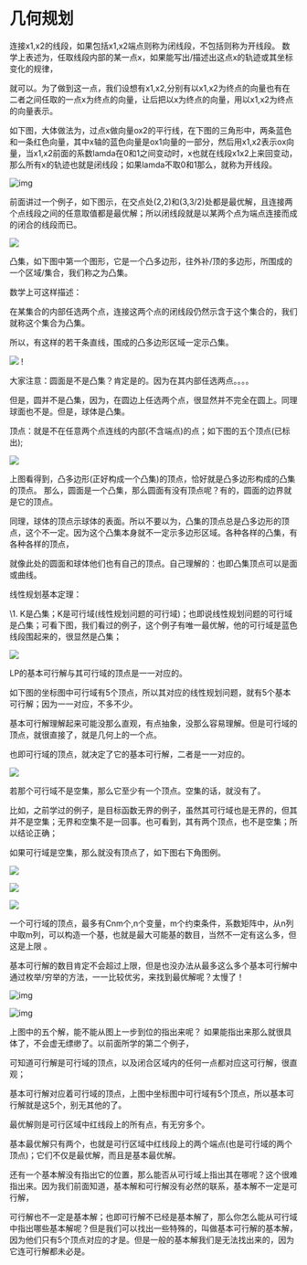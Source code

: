 

# 几何规划



 

连接x1,x2的线段，如果包括x1,x2端点则称为闭线段，不包括则称为开线段。 数学上表述为，任取线段内部的某一点x，如果能写出/描述出这点x的轨迹或其坐标变化的规律，

就可以。为了做到这一点，我们设想有x1,x2,分别有以x1,x2为终点的向量也有在二者之间任取的一点x为终点的向量，让后把以x为终点的向量，用以x1,x2为终点的向量表示。

如下图，大体做法为，过点x做向量ox2的平行线，在下图的三角形中，两条蓝色和一条红色向量，其中x轴的蓝色向量是ox1向量的一部分，然后用x1,x2表示ox向量，当x1,x2前面的系数lamda在0和1之间变动时，x也就在线段x1x2上来回变动，那么所有x的轨迹也就是闭线段；如果lamda不取0和1那么，就称为开线段。

![img](https://tva1.sinaimg.cn/large/007xAwfLly8h2h4g0secwj30h00emt99.jpg)

 

 

前面讲过一个例子，如下图示，在交点处(2,2)和(3,3/2)处都是最优解，且连接两个点线段之间的任意取值都是最优解；所以闭线段就是以某两个点为端点连接而成的闭合的线段而已。 

![](https://s3.bmp.ovh/imgs/2022/05/22/028ed1448b04c641.png)

 

 

 凸集，如下图中第一个图形，它是一个凸多边形，往外补/顶的多边形，所围成的一个区域/集合，我们称之为凸集。

数学上可这样描述：

在某集合的内部任选两个点，连接这两个点的闭线段仍然示含于这个集合的，我们就称这个集合为凸集。

所以，有这样的若干条直线，围成的凸多边形区域一定示凸集。

![](https://i.bmp.ovh/imgs/2022/05/22/89a5e98aeff347c9.png)      !

 

 

大家注意：圆面是不是凸集？肯定是的。因为在其内部任选两点。。。。

但是，圆并不是凸集，因为，在圆边上任选两个点，很显然并不完全在圆上。同理球面也不是。但是，球体是凸集。

顶点：就是不在任意两个点连线的内部(不含端点)的点；如下图的五个顶点(已标出);

![](https://i.bmp.ovh/imgs/2022/05/22/4adbc78dc6e0561d.png)

 

上图看得到，凸多边形(正好构成一个凸集)的顶点，恰好就是凸多边形构成的凸集的顶点。 那么，圆面是一个凸集，那么圆面有没有顶点呢？有的，圆面的边界就是它的顶点。

同理，球体的顶点示球体的表面。所以不要以为，凸集的顶点总是凸多边形的顶点，这个不一定。因为这个凸集本身就不一定示多边形区域。各种各样的凸集，有各种各样的顶点，

就像此处的圆面和球体他们也有自己的顶点。自己理解的：也即凸集顶点可以是面或曲线。

线性规划基本定理：

\1. K是凸集；K是可行域(线性规划问题的可行域)；也即说线性规划问题的可行域是凸集；可看下图，我们看过的例子，这个例子有唯一最优解，他的可行域是蓝色线段围起来的，很显然是凸集；

![](https://i.bmp.ovh/imgs/2022/05/22/30aa43561de31b0b.png)

 

 LP的基本可行解与其可行域的顶点是一一对应的。

如下图的坐标图中可行域有5个顶点，所以其对应的线性规划问题，就有5个基本可行解；因为一一对应，不多不少。

基本可行解理解起来可能没那么直观，有点抽象，没那么容易理解。但是可行域的顶点，就很直接了，就是几何上的一个点。

也即可行域的顶点，就决定了它的基本可行解，二者是一一对应的。

![](https://i.bmp.ovh/imgs/2022/05/22/8dd96bd900ec6c21.png)

 

若那个可行域不是空集，那么它至少有一个顶点。空集的话，就没有了。

比如，之前学过的例子，是目标函数无界的例子，虽然其可行域也是无界的，但其并不是空集；无界和空集不是一回事。也可看到，其有两个顶点，也不是空集；所以结论正确；

如果可行域是空集，那么就没有顶点了，如下图右下角图例。

![](https://i.bmp.ovh/imgs/2022/05/22/6da1ae53685645c7.png)

 

![](https://i.bmp.ovh/imgs/2022/05/22/2bac2bb44e70b43c.png)

 

![](https://i.bmp.ovh/imgs/2022/05/22/9dc4e9bd3c76489a.png)

 

 一个可行域的顶点，最多有Cnm个,n个变量，m个约束条件，系数矩阵中，从n列中取m列，可以构造一个基，也就是最大可能基的数目，当然不一定有这么多，但这是上限 。

基本可行解的数目肯定不会超过上限，但是也没办法从最多这么多个基本可行解中通过枚举/穷举的方法，一一比较优劣，来找到最优解呢？太慢了！

![img](https://tva3.sinaimg.cn/large/007xAwfLly8h2h4efwt4tj30iy0af74y.jpg)

 

![img](https://tva3.sinaimg.cn/large/007xAwfLly8h2h4eh4ujgj30mm0atwfd.jpg)

 

上图中的五个解，能不能从图上一步到位的指出来呢？ 如果能指出来那么就很具体了，不会虚无缥缈了。以前面所学的第二个例子，

可知道可行解是可行域的顶点，以及闭合区域内的任何一点都对应这可行解，很直观；

基本可行解对应着可行域的顶点，上图中坐标图中可行域有5个顶点，所以基本可行解就是这5个，别无其他的了。

最优解则是可行区域中红线段上的所有点，有无穷多个。

基本最优解只有两个，也就是可行区域中红线段上的两个端点(也是可行域的两个顶点)；它们不仅是最优解，而且是基本最优解。

还有一个基本解没有指出它的位置，那么能否从可行域上指出其在哪呢？这个很难指出来。因为我们前面知道，基本解和可行解没有必然的联系，基本解不一定是可行解，

可行解也不一定是基本解；也即可行解不已经是基本解了，那么你怎么能从可行域中指出哪些基本解呢？但是我们可以找出一些特殊的，叫做基本可行解的基本解，因为他们只有5个顶点对应的才是。但是一般的基本解我们是无法找出来的，因为它连可行解都未必是。
